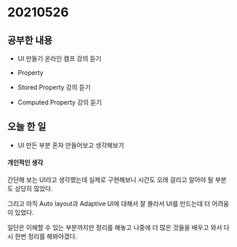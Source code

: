 # 20210526

## 공부한 내용
* UI 만들기 온라인 캠프 강의 듣기

* Property
 * Stored Property 강의 듣기
 * Computed Property 강의 듣기

## 오늘 한 일
* UI 만든 부분 혼자 만들어보고 생각해보기


#### 개인적인 생각
간단해 보는 UI라고 생각했는데 실제로 구현해보니 시간도 오래 걸리고 알아야 될 부분도 상당히 많았다.

그리고 아직 Auto layout과 Adaptive UI에 대해서 잘 몰라서 UI를 만드는데 더 어려움이 있었다.

일단은 이해할 수 있는 부분까지만 정리를 해놓고 나중에 더 많은 것들을 배우고 와서 다시 한번 정리를 해봐야겠다.
